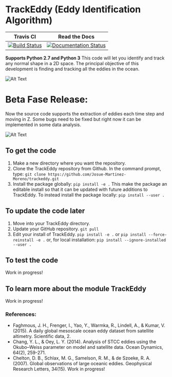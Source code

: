 # TrackEddy (Eddy Identification Algorithm)

| Travis CI | Read the Docs | 
|:---------:|:-------------:|
| [![Build Status](https://travis-ci.org/Josue-Martinez-Moreno/trackeddy.svg?branch=develop)](https://travis-ci.org/Josue-Martinez-Moreno/trackeddy) | [![Documentation Status]()]() |

**Supports Python 2.7 and Python 3**
This code will let you identify and track any normal shape in a 2D space. The principal objective of this development is finding and tracking all the eddies in the ocean. 

![Alt Text](https://github.com/Josue-Martinez-Moreno/trackeddy/blob/master/output/eddyn_13.gif "Eddy trajectory in the Souther Ocean")



# Beta Fase Release:
Now the source code supports the extraction of eddies each time step and moving in Z. Some bugs need to be fixed but right now it can be implemented in some data analysis.

![Alt Text](https://github.com/Josue-Martinez-Moreno/trackeddy/blob/master/output/eddy_removal.jpg "Extraction off eddies in the Southern Ocean [Data provided by Adele Morrison].")

## To get the code

1. Make a new directory where you want the repository.
1. Clone the TrackEddy repository from Github. In the command prompt, type:
`git clone https://github.com/Josue-Martinez-Moreno/trackeddy.git`
1. Install the package globally:
`pip install -e .`
This make the package an editable install so that it can be updated with future additions to TrackEddy. To instead install the package locally:
`pip install --user .`


## To update the code later

1. Move into your TrackEddy directory.
1. Update your GitHub repository.
`git pull`
1. Edit your install of TrackEddy.
`pip install -e .` 
or
`pip install --force-reinstall -e .`
or, for local installation: 
`pip install --ignore-installed --user .`


## To test the code

Work in progress!

## To learn more about the module TrackEddy

Work in progress!

### References:
* Faghmous, J. H., Frenger, I., Yao, Y., Warmka, R., Lindell, A., & Kumar, V. (2015). A daily global mesoscale ocean eddy dataset from satellite altimetry. Scientific data, 2.
* Chang, Y. L., & Oey, L. Y. (2014). Analysis of STCC eddies using the Okubo–Weiss parameter on model and satellite data. Ocean Dynamics, 64(2), 259-271.
* Chelton, D. B., Schlax, M. G., Samelson, R. M., & de Szoeke, R. A. (2007). Global observations of large oceanic eddies. Geophysical Research Letters, 34(15).
Work in progress!
